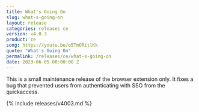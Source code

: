 ```yaml
---
title: What's Going On
slug: what-s-going-on
layout: release
categories: releases ce
version: v4.0.3
product: ce
song: https://youtu.be/o5TmORitlKk
quote: "What's Going On"
permalink: /releases/ce/what-s-going-on
date: 2023-06-05 00:00:00 Z
---
```


This is a small maintenance release of the browser extension only. It fixes a bug that prevented users from authenticating with SSO from the quickaccess.

{% include releases/v4003.md %}
